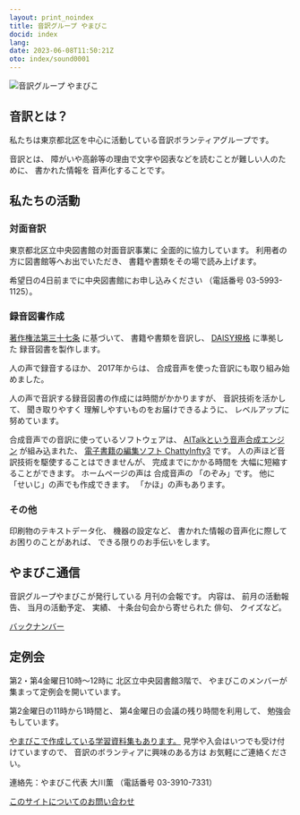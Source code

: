 ```yaml
---
layout: print_noindex
title: 音訳グループ やまびこ
docid: index
lang: 
date: 2023-06-08T11:50:21Z
oto: index/sound0001
---
```


<img class="fullw" src="media/index/logo-w2color.png" alt="音訳グループ やまびこ" />

## <span data-dur="2.448" data-begin="40.113" id="xmri_000F" markdown="1">音訳とは？</span>

<span data-dur="8.22" data-begin="42.561" id="xmri_0010" markdown="1">私たちは東京都北区を中心に活動している音訳ボランティアグループです。</span>

<span data-dur="1.248" data-begin="50.781" id="xmri_0011" markdown="1">音訳とは、</span>
<span data-dur="6.004" data-begin="52.029" id="xmri_0012" markdown="1">障がいや高齢等の理由で文字や図表などを読むことが難しい人のために、</span>
<span data-dur="1.329" data-begin="58.033" id="xmri_0013" markdown="1">書かれた情報を</span>
<span data-dur="3.904" data-begin="59.362" id="xmri_0014" markdown="1">音声化することです。</span>


## <span data-dur="3.003" data-begin="63.266" id="xmri_0015" markdown="1">私たちの活動</span>


### <span data-dur="2.666" data-begin="66.269" id="xmri_0016" markdown="1">対面音訳</span>

<span data-dur="7.259" data-begin="68.935" id="xmri_0017" markdown="1">東京都北区立中央図書館の対面音訳事業に 全面的に協力しています。</span>
<span data-dur="3.153" data-begin="76.194" id="xmri_0018" markdown="1">利用者の方に図書館等へお出でいただき、</span>
<span data-dur="5.365" data-begin="79.347" id="xmri_0019" markdown="1">書籍や書類をその場で読み上げます。</span>

<span data-dur="4.48" data-begin="84.712" id="xmri_001A" markdown="1">希望日の4日前までに中央図書館にお申し込みください </span>
<span data-dur="6.789" data-begin="89.192" id="xmri_001B" markdown="1">（電話番号 03-5993-1125）。</span>


### <span data-dur="3.094" data-begin="95.981" id="xmri_001C" markdown="1">録音図書作成</span>

<a data-dur="4.11" data-begin="99.075" id="xmri_001D" markdown="1" href="https://elaws.e-gov.go.jp/search/elawsSearch/elaws_search/lsg0500/detail?lawId=345AC0000000048&amp;openerCode=1">著作権法第三十七条</a>
<span data-dur="1.349" data-begin="103.185" id="xmri_001E" markdown="1">に基づいて、 </span>
<span data-dur="2.218" data-begin="104.534" id="xmri_001F" markdown="1">書籍や書類を音訳し、</span>
<a data-dur="2.958" data-begin="106.752" id="xmri_0020" markdown="1" href="./learn/daisy.html">DAISY規格</a>
<span data-dur="5.355" data-begin="109.710" id="xmri_0021" markdown="1">に準拠した 録音図書を製作します。</span>

<span data-dur="2.252" data-begin="115.065" id="xmri_0022" markdown="1">人の声で録音するほか、</span>
<span data-dur="1.99" data-begin="117.317" id="xmri_0023" markdown="1">2017年からは、</span>
<span data-dur="5.896" data-begin="119.307" id="xmri_0024" markdown="1">合成音声を使った音訳にも取り組み始めました。</span>

<span data-dur="5.181" data-begin="125.203" id="xmri_0025" markdown="1">人の声で音訳する録音図書の作成には時間がかかりますが、</span>
<span data-dur="2.016" data-begin="130.384" id="xmri_0026" markdown="1">音訳技術を活かして、</span>
<span data-dur="4.062" data-begin="132.400" id="xmri_0027" markdown="1">聞き取りやすく 理解しやすいものをお届けできるように、</span>
<span data-dur="4.228" data-begin="136.462" id="xmri_0028" markdown="1">レベルアップに努めています。</span>

<span data-dur="3.646" data-begin="140.690" id="xmri_0029" markdown="1">合成音声での音訳に使っているソフトウェアは、</span>
<a data-dur="4.599" data-begin="144.336" id="xmri_002A" markdown="1" href="https://www.ai-j.jp/about/">AITalkという音声合成エンジン</a>
<span data-dur="1.499" data-begin="148.935" id="xmri_002B" markdown="1">が組み込まれた、</span>
<a data-dur="5.335" data-begin="150.434" id="xmri_002C" markdown="1" href="http://www.sciaccess.net/jp/ChattyInfty/">電子書籍の編集ソフト ChattyInfty3</a>
<span data-dur="1.648" data-begin="155.769" id="xmri_002D" markdown="1">です。</span>
<span data-dur="4.204" data-begin="157.417" id="xmri_002E" markdown="1">人の声ほど音訳技術を駆使することはできませんが、</span>
<span data-dur="5.616" data-begin="161.621" id="xmri_002F" markdown="1">完成までにかかる時間を 大幅に短縮することができます。</span>
<span data-dur="2.924" data-begin="167.237" id="xmri_0030" markdown="1">ホームページの声は 合成音声の</span>
<span data-dur="2.006" data-begin="170.161" id="xmri_0031" markdown="1">「のぞみ」です。 </span>
<span data-dur="0.968" data-begin="172.167" id="xmri_0032" markdown="1">他に </span>
<span data-dur="3.612" data-begin="173.135" id="xmri_0033" markdown="1">「せいじ」の声でも作成できます。</span>
<span data-dur="3.885" data-begin="176.747" id="xmri_0034" markdown="1">「かほ」の声もあります。</span>


### <span data-dur="2.352" data-begin="180.632" id="xmri_0035" markdown="1">その他</span>

<span data-dur="2.358" data-begin="182.984" id="xmri_0036" markdown="1">印刷物のテキストデータ化、</span>
<span data-dur="1.65" data-begin="185.342" id="xmri_0037" markdown="1">機器の設定など、</span>
<span data-dur="4.536" data-begin="186.992" id="xmri_0038" markdown="1">書かれた情報の音声化に際してお困りのことがあれば、</span>
<span data-dur="4.513" data-begin="191.528" id="xmri_0039" markdown="1">できる限りのお手伝いをします。</span>


## <span data-dur="2.755" data-begin="196.041" id="xmri_003A" markdown="1">やまびこ通信</span>

<span data-dur="5.253" data-begin="198.796" id="xmri_003B" markdown="1">音訳グループやまびこが発行している 月刊の会報です。</span>
<span data-dur="1.159" data-begin="204.049" id="xmri_003C" markdown="1">内容は、</span>
<span data-dur="2.171" data-begin="205.208" id="xmri_003D" markdown="1">前月の活動報告、</span>
<span data-dur="2.023" data-begin="207.379" id="xmri_003E" markdown="1">当月の活動予定、</span>
<span data-dur="1.125" data-begin="209.402" id="xmri_003F" markdown="1">実績、</span>
<span data-dur="3.089" data-begin="210.527" id="xmri_0040" markdown="1">十条台句会から寄せられた 俳句、</span>
<span data-dur="3.18" data-begin="213.616" id="xmri_0041" markdown="1">クイズなど。</span>

<a data-dur="4.78" data-begin="216.796" id="xmri_0042" markdown="1" href="./p/bn.html">バックナンバー</a>

## <span data-dur="2.405" data-begin="221.576" id="xmri_0043" markdown="1">定例会</span>

<span data-dur="5.877" data-begin="223.981" id="xmri_0044" markdown="1">第2・第4金曜日10時～12時に 北区立中央図書館3階で、</span>
<span data-dur="6.111" data-begin="229.858" id="xmri_0045" markdown="1">やまびこのメンバーが集まって定例会を開いています。</span>

<span data-dur="3.259" data-begin="235.969" id="xmri_0046" markdown="1">第2金曜日の11時から1時間と、</span>
<span data-dur="3.571" data-begin="239.228" id="xmri_0047" markdown="1">第4金曜日の会議の残り時間を利用して、</span>
<span data-dur="3.996" data-begin="242.799" id="xmri_0048" markdown="1">勉強会もしています。</span>

<a data-dur="6.722" data-begin="246.795" id="xmri_0049" markdown="1" href="./learn/">やまびこで作成している学習資料集もあります。</a>
<span data-dur="3.619" data-begin="253.517" id="xmri_004A" markdown="1">見学や入会はいつでも受け付けていますので、</span>
<span data-dur="3.117" data-begin="257.136" id="xmri_004B" markdown="1">音訳のボランティアに興味のある方は</span>
<span data-dur="4.152" data-begin="260.253" id="xmri_004C" markdown="1">お気軽にご連絡ください。</span>

<span data-dur="3.8" data-begin="264.405" id="xmri_004D" markdown="1">連絡先：やまびこ代表 大川薫</span>
<span data-dur="5.353" data-begin="268.205" id="xmri_004E" markdown="1">（電話番号 03-3910-7331）</span>

<a data-dur="5.937" data-begin="273.558" id="xmri_004F" markdown="1" href="mailto:ymbk2016ml@gmail.com?Subject=やまびこウェブサイトについて">このサイトについてのお問い合わせ</a>


<span data-dur="1.15" data-begin="284.425" id="xmri_0051" markdown="1">&nbsp;</span>

